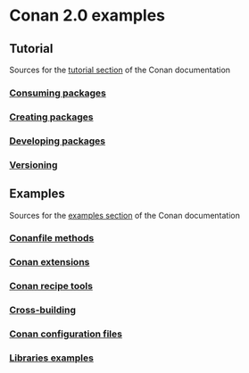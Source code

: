# Conan 2.0 examples

## Tutorial

Sources for the [tutorial section](https://docs.conan.io/2/tutorial.html) of the Conan documentation

### [Consuming packages](tutorial/consuming_packages)

### [Creating packages](tutorial/creating_packages)

### [Developing packages](tutorial/developing_packages)

### [Versioning](tutorial/versioning)

## Examples

Sources for the [examples section](https://docs.conan.io/2/examples.html) of the Conan documentation

### [Conanfile methods](examples/conanfile)

### [Conan extensions](examples/consuming_packages)

### [Conan recipe tools](examples/tools)

### [Cross-building](examples/cross_build)

### [Conan configuration files](examples/config_files)

### [Libraries examples](examples/libraries)
